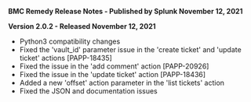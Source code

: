 **BMC Remedy Release Notes - Published by Splunk November 12, 2021**


**Version 2.0.2 - Released November 12, 2021**

* Python3 compatibility changes
* Fixed the 'vault_id' parameter issue in the 'create ticket' and 'update ticket' actions [PAPP-18435]
* Fixed the issue in the 'add comment' action [PAPP-20926]
* Fixed the issue in the 'update ticket' action [PAPP-18436]
* Added a new 'offset' action parameter in the 'list tickets' action
* Fixed the JSON and documentation issues
